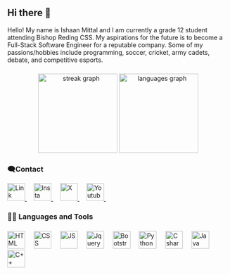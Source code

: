 ## Hi there 👋

Hello! My name is Ishaan Mittal and I am currently a grade 12 student attending Bishop Reding CSS. My aspirations for the future is to become a Full-Stack Software Engineer for a reputable company. Some of my passions/hobbies include programming, soccer, cricket, army cadets, debate, and competitive esports.

###

<div align="center">
  <img src="https://streak-stats.demolab.com?user=MathGamer2012&locale=en&mode=daily&theme=dracula&hide_border=true&border_radius=5&order=3" height="180" alt="streak graph"  />
   <img src="https://github-readme-stats.vercel.app/api/top-langs?username=MathGamer2012&locale=en&hide_title=false&layout=compact&card_width=320&langs_count=5&theme=dracula&hide_border=true" height="180" alt="languages graph"  />

</div>

###

<h3 align="left">🗨️Contact </h3>

<div align="left">
  <a href="https://www.linkedin.com/in/ishaan-mittal-b6bb47330/">
  <img src="https://img.icons8.com/win8/200/7950F2/linkedin.png" height="40" alt="Link"  /> </a>
  <img width="12" /> 

  <a href="https://www.instagram.com/ishaan_mittal10/">
  <img src="https://cdn-icons-png.flaticon.com/512/5709/5709766.png" height="40" alt="Insta"  /> </a>
  <img width="12" /> 

  <a href="https://x.com/MathGamerBS">
  <img src="https://img.icons8.com/win8/512/7950F2/twitter.png" height="40" alt="X"  /> </a>
  <img width="12" /> 

  <a href="https://www.youtube.com/channel/UCmyGY_DIlHlpOY1rFSd92QQ">
  <img src="https://i.pinimg.com/originals/fc/cb/4b/fccb4b8a1ee3bfcf498b8dd27a925573.png" height="40" alt="Youtube"  /> </a>
  <img width="12" /> 
</div>

<!--
**MathGamer2012/MathGamer2012** is a ✨ _special_ ✨ repository because its `README.md` (this file) appears on your GitHub profile.

Here are some ideas to get you started:

- 🔭 I’m currently working on ...
- 🌱 I’m currently learning ...
- 👯 I’m looking to collaborate on ...
- 🤔 I’m looking for help with ...
- 💬 Ask me about ...
- 📫 How to reach me: ...
- 😄 Pronouns: ...
- ⚡ Fun fact: ...
-->




<h3 align="left">🧑‍💻 Languages and Tools</h3>

###

<div align="left">
  <img src="https://cdn.jsdelivr.net/gh/devicons/devicon/icons/html5/html5-original.svg" height="40" alt="HTML"  />
  <img width="12" />
  <img src="https://cdn.worldvectorlogo.com/logos/css-3.svg" height="40" alt="CSS"  />
  <img width="12" />
  <img src="https://cdn.jsdelivr.net/gh/devicons/devicon/icons/javascript/javascript-original.svg" height="40" alt="JS"  />
  <img width="12" />
  <img src="https://cdn.worldvectorlogo.com/logos/jquery-4.svg" height="40" alt="Jquery"  />
  <img width="12" />
  <img src="https://brandslogos.com/wp-content/uploads/images/large/bootstrap-logo.png" height="40" alt="Bootstrap"  />
  <img width="12" />
  <img src="https://cdn.jsdelivr.net/gh/devicons/devicon/icons/python/python-original.svg" height="40" alt="Python"  />
  <img width="12" />
  <img src="https://cdn.jsdelivr.net/gh/devicons/devicon/icons/csharp/csharp-original.svg" height="40" alt="C sharp"  />
  <img width="12" />
  <img src="https://cdn-icons-png.flaticon.com/512/226/226777.png" height="40" alt="Java"  />
  <img width="12" />
  <img src="https://upload.wikimedia.org/wikipedia/commons/thumb/1/18/ISO_C%2B%2B_Logo.svg/1822px-ISO_C%2B%2B_Logo.svg.png" height="40" alt="C++"  />
  <img width="12" />
</div>



###
